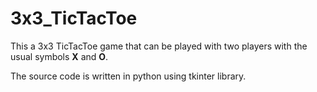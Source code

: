 # 3x3_TicTacToe

This a 3x3 TicTacToe game that can be played with two players with the usual symbols **X** and **O**.

The source code is written in python using tkinter library.
